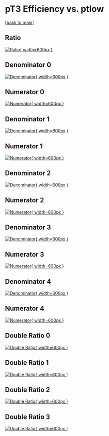 # pT3 Efficiency vs. ptlow

[[back to main](./)]



## Ratio

[![Ratio](../mtv/var/pT3_loweta_11_0_eff_ptlow.png){ width=600px }](../mtv/var/pT3_loweta_11_0_eff_ptlow.pdf)

## Denominator 0

[![Denominator](../mtv/den/pT3_loweta_11_0_eff_ptlow_den0.png){ width=600px }](../mtv/den/pT3_loweta_11_0_eff_ptlow_den0.pdf)

## Numerator 0

[![Numerator](../mtv/num/pT3_loweta_11_0_eff_ptlow_num0.png){ width=600px }](../mtv/num/pT3_loweta_11_0_eff_ptlow_num0.pdf)

## Denominator 1

[![Denominator](../mtv/den/pT3_loweta_11_0_eff_ptlow_den1.png){ width=600px }](../mtv/den/pT3_loweta_11_0_eff_ptlow_den1.pdf)

## Numerator 1

[![Numerator](../mtv/num/pT3_loweta_11_0_eff_ptlow_num1.png){ width=600px }](../mtv/num/pT3_loweta_11_0_eff_ptlow_num1.pdf)

## Denominator 2

[![Denominator](../mtv/den/pT3_loweta_11_0_eff_ptlow_den2.png){ width=600px }](../mtv/den/pT3_loweta_11_0_eff_ptlow_den2.pdf)

## Numerator 2

[![Numerator](../mtv/num/pT3_loweta_11_0_eff_ptlow_num2.png){ width=600px }](../mtv/num/pT3_loweta_11_0_eff_ptlow_num2.pdf)

## Denominator 3

[![Denominator](../mtv/den/pT3_loweta_11_0_eff_ptlow_den3.png){ width=600px }](../mtv/den/pT3_loweta_11_0_eff_ptlow_den3.pdf)

## Numerator 3

[![Numerator](../mtv/num/pT3_loweta_11_0_eff_ptlow_num3.png){ width=600px }](../mtv/num/pT3_loweta_11_0_eff_ptlow_num3.pdf)

## Denominator 4

[![Denominator](../mtv/den/pT3_loweta_11_0_eff_ptlow_den4.png){ width=600px }](../mtv/den/pT3_loweta_11_0_eff_ptlow_den4.pdf)

## Numerator 4

[![Numerator](../mtv/num/pT3_loweta_11_0_eff_ptlow_num4.png){ width=600px }](../mtv/num/pT3_loweta_11_0_eff_ptlow_num4.pdf)

## Double Ratio 0

[![Double Ratio](../mtv/ratio/pT3_loweta_11_0_eff_ptlow_ratio0.png){ width=600px }](../mtv/ratio/pT3_loweta_11_0_eff_ptlow_ratio0.pdf)

## Double Ratio 1

[![Double Ratio](../mtv/ratio/pT3_loweta_11_0_eff_ptlow_ratio1.png){ width=600px }](../mtv/ratio/pT3_loweta_11_0_eff_ptlow_ratio1.pdf)

## Double Ratio 2

[![Double Ratio](../mtv/ratio/pT3_loweta_11_0_eff_ptlow_ratio2.png){ width=600px }](../mtv/ratio/pT3_loweta_11_0_eff_ptlow_ratio2.pdf)

## Double Ratio 3

[![Double Ratio](../mtv/ratio/pT3_loweta_11_0_eff_ptlow_ratio3.png){ width=600px }](../mtv/ratio/pT3_loweta_11_0_eff_ptlow_ratio3.pdf)


